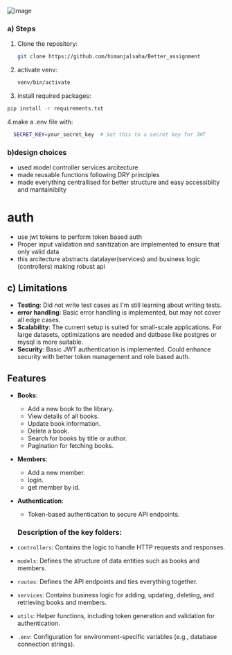![image](https://github.com/user-attachments/assets/561d4ad9-2c17-4828-8f40-2568bc50a4c0)



### a) Steps

1. Clone the repository:

   ```bash
   git clone https://github.com/himanjalsaha/Better_assignment
   ```
2. activate venv:
   ```bash
   venv/bin/activate
   ```
 3.  install required packages:
   ```bash
   pip install -r requirements.txt
```
4.make a .env file with:
 ```bash
   SECRET_KEY=your_secret_key  # Set this to a secret key for JWT
   ```



### b)design choices 
- used model controller services arcitecture
- made reusable functions following DRY principles
- made everything centrallised for better structure and easy accessibilty and mantainibilty
# auth
- use jwt tokens to perform token based auth
- Proper input validation and sanitization are implemented to ensure that only valid data
- this arcitecture abstracts datalayer(services) and business logic (controllers) making robust api


## c) Limitations

- **Testing**: Did not write test cases as I'm still learning about writing tests.
- **error handling**: Basic error handling is implemented, but may not cover all edge cases.
- **Scalability**: The current setup is suited for small-scale applications. For large datasets, optimizations are needed and datbase like postgres or mysql is more suitable.
- **Security**: Basic JWT authentication is implemented. Could enhance security with better token management and role based auth.

## Features

- **Books**:
  - Add a new book to the library.
  - View details of all books.
  - Update book information.
  - Delete a book.
  - Search for books by title or author.
  - Pagination for fetching books.
  
- **Members**:
  - Add a new member.
  - login.
  - get member by id.
    


- **Authentication**:
  - Token-based authentication to secure API endpoints.
 

  ### Description of the key folders:

- `controllers`: Contains the logic to handle HTTP requests and responses.
- `models`: Defines the structure of data entities such as books and members.
- `routes`: Defines the API endpoints and ties everything together.
- `services`: Contains business logic for adding, updating, deleting, and retrieving books and members.
- `utils`: Helper functions, including token generation and validation for authentication.
- `.env`: Configuration for environment-specific variables (e.g., database connection strings).



